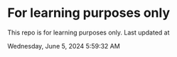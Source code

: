 # For learning purposes only
This repo is for learning purposes only.
Last updated at

Wednesday, June 5, 2024 5:59:32 AM

